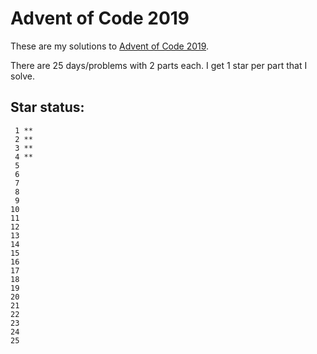 # Advent of Code 2019

These are my solutions to [Advent of Code 2019](https://adventofcode.com/2019).

There are 25 days/problems with 2 parts each. I get 1 star per part that I solve.

## Star status:

```
 1 **
 2 **
 3 **
 4 **
 5
 6
 7
 8
 9
10
11
12
13
14
15
16
17
18
19
20
21
22
23
24
25
```
